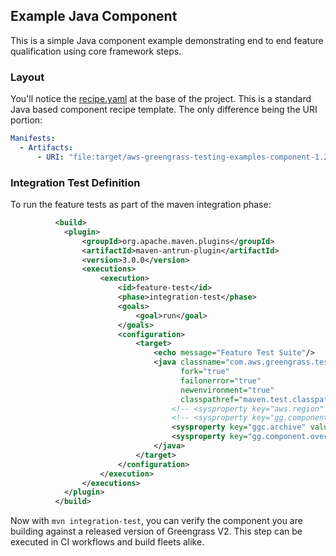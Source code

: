 ## Example Java Component

This is a simple Java component example demonstrating end to end feature qualification using
core framework steps.

### Layout

You'll notice the [recipe.yaml][1] at the base of the project. This is a standard Java based component
recipe template. The only difference being the URI portion:

``` yaml
Manifests:
  - Artifacts:
      - URI: "file:target/aws-greengrass-testing-examples-component-1.2.0-SNAPSHOT.jar"
```

### Integration Test Definition

To run the feature tests as part of the maven integration phase:

```xml
          <build>
            <plugin>
                <groupId>org.apache.maven.plugins</groupId>
                <artifactId>maven-antrun-plugin</artifactId>
                <version>3.0.0</version>
                <executions>
                    <execution>
                        <id>feature-test</id>
                        <phase>integration-test</phase>
                        <goals>
                            <goal>run</goal>
                        </goals>
                        <configuration>
                            <target>
                                <echo message="Feature Test Suite"/>
                                <java classname="com.aws.greengrass.testing.launcher.TestLauncher"
                                      fork="true"
                                      failonerror="true"
                                      newenvironment="true"
                                      classpathref="maven.test.classpath">
                                    <!-- <sysproperty key="aws.region" value="us-east-1"/> -->
                                    <!-- <sysproperty key="gg.component.bucket" value="you-component-bucket-name" -->
                                    <sysproperty key="ggc.archive" value="/path/to/greengrass-nucleus-latest.zip"/>
                                    <sysproperty key="gg.component.overrides" value="component.Name:file:${project.basedir}/recipe.yaml"/>
                                </java>
                            </target>
                        </configuration>
                    </execution>
                </executions>
            </plugin>
          </build>
```

Now with `mvn integration-test`, you can verify the component you are building against a released version
of Greengrass V2. This step can be executed in CI workflows and build fleets alike.

[1]: recipe.yaml